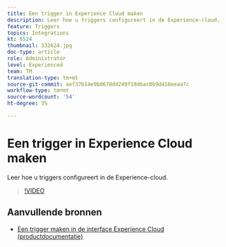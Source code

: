 ```yaml
---
title: Een trigger in Experience Cloud maken
description: Leer hoe u triggers configureert in de Experience-cloud.
feature: Triggers
topics: Integrations
kt: 6524
thumbnail: 332624.jpg
doc-type: article
role: Administrator
level: Experienced
team: TM
translation-type: tm+mt
source-git-commit: aef37b14e9b0678dd249f10d6ac0b9d410eeaa7c
workflow-type: tm+mt
source-wordcount: '54'
ht-degree: 3%

---
```



# Een trigger in Experience Cloud maken

Leer hoe u triggers configureert in de Experience-cloud.

>[!VIDEO](https://video.tv.adobe.com/v/332624?quality=12)

## Aanvullende bronnen

* [Een trigger maken in de interface Experience Cloud (productdocumentatie)](https://experienceleague.adobe.com/docs/campaign-standard/using/integrating-with-adobe-cloud/working-with-campaign-and-triggers/configuring-triggers-in-experience-cloud.html?lang=en#creating-a-trigger-in-the-experience-cloud-interface)
